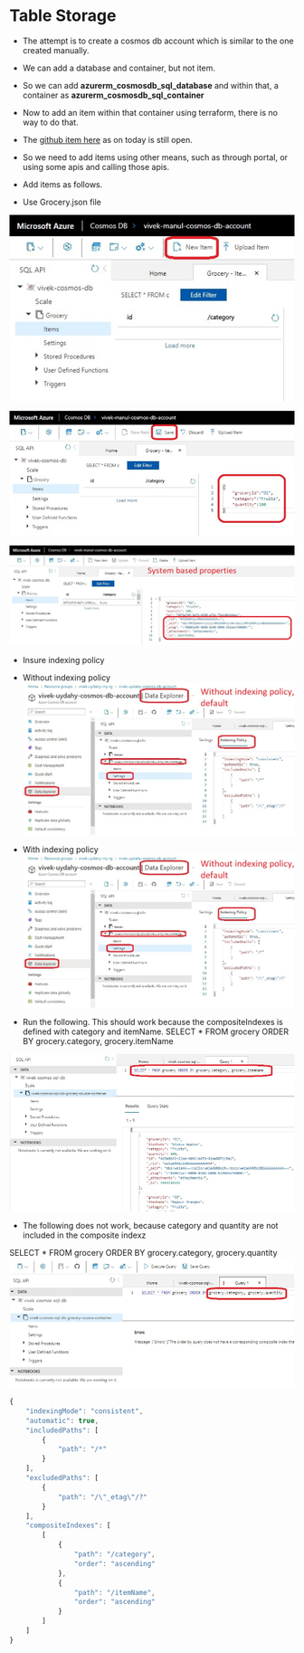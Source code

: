 # Table Storage

- The attempt is to create a cosmos db account which is similar to the one created manually.

- We can add a database and container, but not item. 

- So we can add **azurerm_cosmosdb_sql_database** and within that, a container as **azurerm_cosmosdb_sql_container**

- Now to add an item within that container using terraform, there is no way to do that. 

- The [github item here](https://github.com/hashicorp/terraform-provider-azurerm/issues/9023) as on today is still open.

- So we need to add items using other means, such as through portal, or using some apis and calling those apis.

- Add items as follows.

- Use Grocery.json file

![Add items](./images/1AddItems1.jpg)

![Add items](./images/1AddItems2.jpg)

![Add items](./images/1AddItems3.jpg)

- Insure indexing policy 

- Without indexing policy
![Indexing Policy](./images/30IndexingPolicy1.jpg)

- With indexing policy
![Indexing Policy](./images/30IndexingPolicy1.jpg)

- Run the following. This should work because the compositeIndexes is defined with category and itemName.
SELECT * FROM grocery ORDER BY grocery.category, grocery.itemName

![Query](./images/40Query1.jpg)
- The following does not work, because category and quantity are not included in the composite indexz

SELECT * FROM grocery ORDER BY grocery.category, grocery.quantity
![Query](./images/40Query2.jpg)


```js
{
    "indexingMode": "consistent",
    "automatic": true,
    "includedPaths": [
        {
            "path": "/*"
        }
    ],
    "excludedPaths": [
        {
            "path": "/\"_etag\"/?"
        }
    ],
    "compositeIndexes": [
        [
            {
                "path": "/category",
                "order": "ascending"
            },
            {
                "path": "/itemName",
                "order": "ascending"
            }
        ]
    ]
}
```

